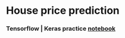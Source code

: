 # House price prediction


### Tensorflow | Keras practice [notebook](https://github.com/jabrahamdev/house-price-prediction/blob/main/02_ANN_Regression.ipynb)

